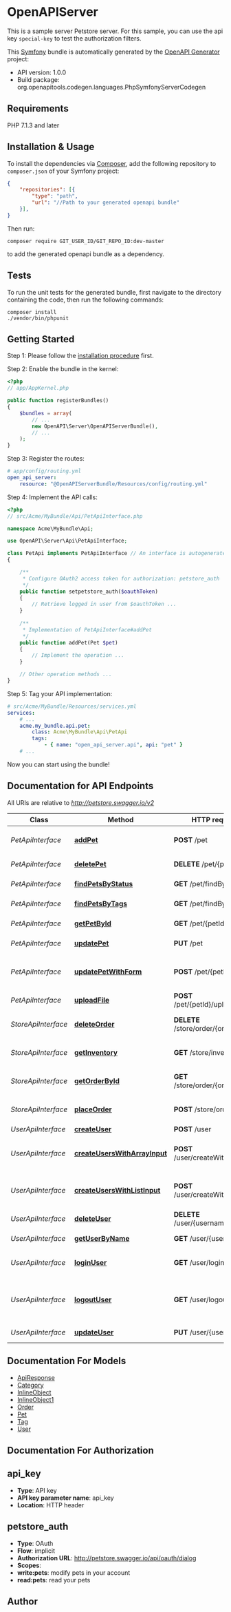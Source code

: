 # OpenAPIServer
This is a sample server Petstore server. For this sample, you can use the api key `special-key` to test the authorization filters.

This [Symfony](https://symfony.com/) bundle is automatically generated by the [OpenAPI Generator](https://openapi-generator.tech) project:

- API version: 1.0.0
- Build package: org.openapitools.codegen.languages.PhpSymfonyServerCodegen

## Requirements

PHP 7.1.3 and later

## Installation & Usage

To install the dependencies via [Composer](http://getcomposer.org/), add the following repository to `composer.json` of your Symfony project:

```json
{
    "repositories": [{
        "type": "path",
        "url": "//Path to your generated openapi bundle"
    }],
}
```

Then run:

```
composer require GIT_USER_ID/GIT_REPO_ID:dev-master
```

to add the generated openapi bundle as a dependency.

## Tests

To run the unit tests for the generated bundle, first navigate to the directory containing the code, then run the following commands:

```
composer install
./vendor/bin/phpunit
```


## Getting Started

Step 1: Please follow the [installation procedure](#installation--usage) first.

Step 2: Enable the bundle in the kernel:

```php
<?php
// app/AppKernel.php

public function registerBundles()
{
    $bundles = array(
        // ...
        new OpenAPI\Server\OpenAPIServerBundle(),
        // ...
    );
}
```

Step 3: Register the routes:

```yaml
# app/config/routing.yml
open_api_server:
    resource: "@OpenAPIServerBundle/Resources/config/routing.yml"
```

Step 4: Implement the API calls:

```php
<?php
// src/Acme/MyBundle/Api/PetApiInterface.php

namespace Acme\MyBundle\Api;

use OpenAPI\Server\Api\PetApiInterface;

class PetApi implements PetApiInterface // An interface is autogenerated
{

    /**
     * Configure OAuth2 access token for authorization: petstore_auth
     */
    public function setpetstore_auth($oauthToken)
    {
        // Retrieve logged in user from $oauthToken ...
    }
    
    /**
     * Implementation of PetApiInterface#addPet
     */
    public function addPet(Pet $pet)
    {
        // Implement the operation ...
    }

    // Other operation methods ...
}
```

Step 5: Tag your API implementation:

```yaml
# src/Acme/MyBundle/Resources/services.yml
services:
    # ...
    acme.my_bundle.api.pet:
        class: Acme\MyBundle\Api\PetApi
        tags:
            - { name: "open_api_server.api", api: "pet" }
    # ...
```

Now you can start using the bundle!


## Documentation for API Endpoints

All URIs are relative to *http://petstore.swagger.io/v2*

Class | Method | HTTP request | Description
------------ | ------------- | ------------- | -------------
*PetApiInterface* | [**addPet**](Resources/docs/Api/PetApiInterface.md#addpet) | **POST** /pet | Add a new pet to the store
*PetApiInterface* | [**deletePet**](Resources/docs/Api/PetApiInterface.md#deletepet) | **DELETE** /pet/{petId} | Deletes a pet
*PetApiInterface* | [**findPetsByStatus**](Resources/docs/Api/PetApiInterface.md#findpetsbystatus) | **GET** /pet/findByStatus | Finds Pets by status
*PetApiInterface* | [**findPetsByTags**](Resources/docs/Api/PetApiInterface.md#findpetsbytags) | **GET** /pet/findByTags | Finds Pets by tags
*PetApiInterface* | [**getPetById**](Resources/docs/Api/PetApiInterface.md#getpetbyid) | **GET** /pet/{petId} | Find pet by ID
*PetApiInterface* | [**updatePet**](Resources/docs/Api/PetApiInterface.md#updatepet) | **PUT** /pet | Update an existing pet
*PetApiInterface* | [**updatePetWithForm**](Resources/docs/Api/PetApiInterface.md#updatepetwithform) | **POST** /pet/{petId} | Updates a pet in the store with form data
*PetApiInterface* | [**uploadFile**](Resources/docs/Api/PetApiInterface.md#uploadfile) | **POST** /pet/{petId}/uploadImage | uploads an image
*StoreApiInterface* | [**deleteOrder**](Resources/docs/Api/StoreApiInterface.md#deleteorder) | **DELETE** /store/order/{orderId} | Delete purchase order by ID
*StoreApiInterface* | [**getInventory**](Resources/docs/Api/StoreApiInterface.md#getinventory) | **GET** /store/inventory | Returns pet inventories by status
*StoreApiInterface* | [**getOrderById**](Resources/docs/Api/StoreApiInterface.md#getorderbyid) | **GET** /store/order/{orderId} | Find purchase order by ID
*StoreApiInterface* | [**placeOrder**](Resources/docs/Api/StoreApiInterface.md#placeorder) | **POST** /store/order | Place an order for a pet
*UserApiInterface* | [**createUser**](Resources/docs/Api/UserApiInterface.md#createuser) | **POST** /user | Create user
*UserApiInterface* | [**createUsersWithArrayInput**](Resources/docs/Api/UserApiInterface.md#createuserswitharrayinput) | **POST** /user/createWithArray | Creates list of users with given input array
*UserApiInterface* | [**createUsersWithListInput**](Resources/docs/Api/UserApiInterface.md#createuserswithlistinput) | **POST** /user/createWithList | Creates list of users with given input array
*UserApiInterface* | [**deleteUser**](Resources/docs/Api/UserApiInterface.md#deleteuser) | **DELETE** /user/{username} | Delete user
*UserApiInterface* | [**getUserByName**](Resources/docs/Api/UserApiInterface.md#getuserbyname) | **GET** /user/{username} | Get user by user name
*UserApiInterface* | [**loginUser**](Resources/docs/Api/UserApiInterface.md#loginuser) | **GET** /user/login | Logs user into the system
*UserApiInterface* | [**logoutUser**](Resources/docs/Api/UserApiInterface.md#logoutuser) | **GET** /user/logout | Logs out current logged in user session
*UserApiInterface* | [**updateUser**](Resources/docs/Api/UserApiInterface.md#updateuser) | **PUT** /user/{username} | Updated user


## Documentation For Models

 - [ApiResponse](Resources/docs/Model/ApiResponse.md)
 - [Category](Resources/docs/Model/Category.md)
 - [InlineObject](Resources/docs/Model/InlineObject.md)
 - [InlineObject1](Resources/docs/Model/InlineObject1.md)
 - [Order](Resources/docs/Model/Order.md)
 - [Pet](Resources/docs/Model/Pet.md)
 - [Tag](Resources/docs/Model/Tag.md)
 - [User](Resources/docs/Model/User.md)


## Documentation For Authorization


## api_key

- **Type**: API key
- **API key parameter name**: api_key
- **Location**: HTTP header

## petstore_auth

- **Type**: OAuth
- **Flow**: implicit
- **Authorization URL**: http://petstore.swagger.io/api/oauth/dialog
- **Scopes**: 
 - **write:pets**: modify pets in your account
 - **read:pets**: read your pets


## Author




